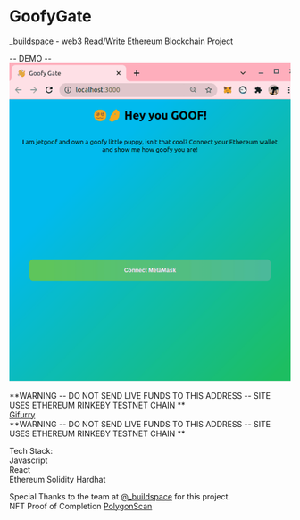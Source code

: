 # GoofyGate  
_buildspace - web3 Read/Write Ethereum Blockchain Project  
  
-- DEMO --  
![GoofyGate Live Demo](/Demo-GoofyGate.gif)  
  
**WARNING -- DO NOT SEND LIVE FUNDS TO THIS ADDRESS -- SITE USES ETHEREUM RINKEBY TESTNET CHAIN **  
[Gifurry](https://jetgoof.github.io/GoofyGate/)  
**WARNING -- DO NOT SEND LIVE FUNDS TO THIS ADDRESS -- SITE USES ETHEREUM RINKEBY TESTNET CHAIN **  
  
Tech Stack:  
Javascript  
React  
Ethereum
Solidity
Hardhat
  
Special Thanks to the team at [@_buildspace](https://twitter.com/_buildspace) for this project.  
NFT Proof of Completion [PolygonScan]()
